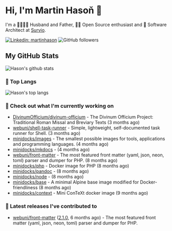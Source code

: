 # Hi, I'm Martin Hasoň 👋

I'm a 👨‍👩‍👧‍👦 Husband and Father, 🧑‍💻 Open Source enthusiast and 📐 Software Architect at [Survio](https://www.survio.com).

[![Linkedin: martinhason](https://img.shields.io/badge/-Martin%20Hasoň-blue?style=flat-square&logo=Linkedin&logoColor=white&link=https://www.linkedin.com/in/martinhason/)](https://www.linkedin.com/in/martinhason/)
![GitHub followers](https://img.shields.io/github/followers/hason?label=Follow&style=social)


## My GitHub Stats
![Hason's github stats](https://github-readme-stats.vercel.app/api?username=hason&show_icons=true&include_all_commits=true&theme=dracula&hide_border=true&hide_title=true)

### 💾 Top Langs
![Hason's top langs](https://github-readme-stats.vercel.app/api/top-langs/?username=hason&layout=compact&theme=dracula&hide_border=true&hide_title=true)

### 👷 Check out what I'm currently working on

- [DivinumOfficium/divinum-officium](https://github.com/DivinumOfficium/divinum-officium) - The Divinum Officium Project: Traditional Roman Missal and Breviary Texts (3 months ago)
- [webuni/shell-task-runner](https://github.com/webuni/shell-task-runner) - Simple, lightweight, self-documented task runner for Shell. (3 months ago)
- [minidocks/images](https://github.com/minidocks/images) - The smallest possible images for tools, applications and programming languages. (4 months ago)
- [minidocks/mkdocs](https://github.com/minidocks/mkdocs) -  (4 months ago)
- [webuni/front-matter](https://github.com/webuni/front-matter) - The most featured front matter (yaml, json, neon, toml) parser and dumper for PHP. (8 months ago)
- [minidocks/php](https://github.com/minidocks/php) - Docker image for PHP (8 months ago)
- [minidocks/pandoc](https://github.com/minidocks/pandoc) -  (8 months ago)
- [minidocks/node](https://github.com/minidocks/node) -  (8 months ago)
- [minidocks/base](https://github.com/minidocks/base) - A minimal Alpine base image modified for Docker-friendliness (8 months ago)
- [minidocks/context](https://github.com/minidocks/context) - Mini ConTeXt docker image (9 months ago)

### 🔭 Latest releases I've contributed to

- [webuni/front-matter](https://github.com/webuni/front-matter) ([2.1.0](https://github.com/webuni/front-matter/releases/tag/2.1.0), 6 months ago) - The most featured front matter (yaml, json, neon, toml) parser and dumper for PHP.
